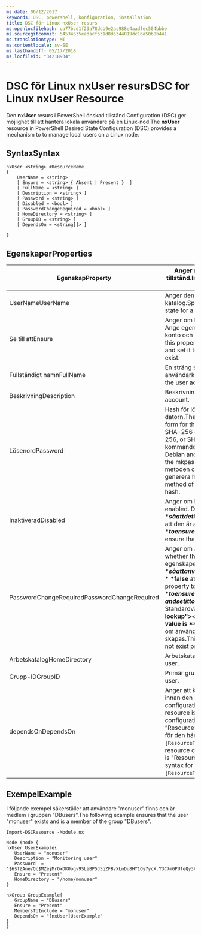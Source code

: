 ```yaml
---
ms.date: 06/12/2017
keywords: DSC, powershell, konfiguration, installation
title: DSC för Linux nxUser resurs
ms.openlocfilehash: ca77bcd1f23a78ddb9e2ac988e4aadfec504bbbe
ms.sourcegitcommit: 54534635eedacf531d8d6344019dc16a50b8b441
ms.translationtype: MT
ms.contentlocale: sv-SE
ms.lasthandoff: 05/17/2018
ms.locfileid: "34218934"
---
```

# <a name="dsc-for-linux-nxuser-resource"></a><span data-ttu-id="8cc6e-103">DSC för Linux nxUser resurs</span><span class="sxs-lookup"><span data-stu-id="8cc6e-103">DSC for Linux nxUser Resource</span></span>

<span data-ttu-id="8cc6e-104">Den **nxUser** resurs i PowerShell önskad tillstånd Configuration (DSC) ger möjlighet till att hantera lokala användare på en Linux-nod.</span><span class="sxs-lookup"><span data-stu-id="8cc6e-104">The **nxUser** resource in PowerShell Desired State Configuration (DSC) provides a mechanism to to manage local users on a Linux node.</span></span>

## <a name="syntax"></a><span data-ttu-id="8cc6e-105">Syntax</span><span class="sxs-lookup"><span data-stu-id="8cc6e-105">Syntax</span></span>

```
nxUser <string> #ResourceName
{
    UserName = <string>
    [ Ensure = <string> { Absent | Present }  ]
    [ FullName = <string> ]
    [ Description = <string> ]
    [ Password = <string> ]
    [ Disabled = <bool> ]
    [ PasswordChangeRequired = <bool> ]
    [ HomeDirectory = <string> ]
    [ GroupID = <string> ]
    [ DependsOn = <string[]> ]

}
```

## <a name="properties"></a><span data-ttu-id="8cc6e-106">Egenskaper</span><span class="sxs-lookup"><span data-stu-id="8cc6e-106">Properties</span></span>

|  <span data-ttu-id="8cc6e-107">Egenskap</span><span class="sxs-lookup"><span data-stu-id="8cc6e-107">Property</span></span> |  <span data-ttu-id="8cc6e-108">Anger namnet på kontot som du vill se till att ett visst tillstånd.</span><span class="sxs-lookup"><span data-stu-id="8cc6e-108">Indicates the account name for which you want to ensure a specific state.</span></span> |
|---|---|
| <span data-ttu-id="8cc6e-109">UserName</span><span class="sxs-lookup"><span data-stu-id="8cc6e-109">UserName</span></span>| <span data-ttu-id="8cc6e-110">Anger den plats där du vill kontrollera tillståndet för en fil eller katalog.</span><span class="sxs-lookup"><span data-stu-id="8cc6e-110">Specifies the location where you want to ensure the state for a file or directory.</span></span>|
| <span data-ttu-id="8cc6e-111">Se till att</span><span class="sxs-lookup"><span data-stu-id="8cc6e-111">Ensure</span></span>| <span data-ttu-id="8cc6e-112">Anger om kontot finns.</span><span class="sxs-lookup"><span data-stu-id="8cc6e-112">Specifies whether the account exists.</span></span> <span data-ttu-id="8cc6e-113">Ange egenskapen ”aktuella” för att säkerställa att finns ett konto och ange den till ”saknas” så att kontot inte finns.</span><span class="sxs-lookup"><span data-stu-id="8cc6e-113">Set this property to "Present" to ensure that the account exists, and set it to "Absent" to ensure that the account does not exist.</span></span>|
| <span data-ttu-id="8cc6e-114">Fullständigt namn</span><span class="sxs-lookup"><span data-stu-id="8cc6e-114">FullName</span></span>| <span data-ttu-id="8cc6e-115">En sträng som innehåller det fullständiga namnet för användarkontot.</span><span class="sxs-lookup"><span data-stu-id="8cc6e-115">A string that contains the full name to use for the user account.</span></span>|
| <span data-ttu-id="8cc6e-116">Beskrivning</span><span class="sxs-lookup"><span data-stu-id="8cc6e-116">Description</span></span>| <span data-ttu-id="8cc6e-117">Beskrivning för användarkontot.</span><span class="sxs-lookup"><span data-stu-id="8cc6e-117">The description for the user account.</span></span>|
| <span data-ttu-id="8cc6e-118">Lösenord</span><span class="sxs-lookup"><span data-stu-id="8cc6e-118">Password</span></span>| <span data-ttu-id="8cc6e-119">Hash för lösenordet användare på sätt som passar för Linux-datorn.</span><span class="sxs-lookup"><span data-stu-id="8cc6e-119">The hash of the users password in the appropriate form for the Linux computer.</span></span> <span data-ttu-id="8cc6e-120">Detta är vanligtvis en saltat SHA-256 eller SHA-512 hash.</span><span class="sxs-lookup"><span data-stu-id="8cc6e-120">Typically, this is a salted SHA-256, or SHA-512 hash.</span></span> <span data-ttu-id="8cc6e-121">Det här värdet kan skapas med kommandot mkpasswd på Debian och Ubuntu Linux.</span><span class="sxs-lookup"><span data-stu-id="8cc6e-121">On Debian and Ubuntu Linux, this value can be generated with the mkpasswd command.</span></span> <span data-ttu-id="8cc6e-122">För andra Linux-distributioner kan metoden crypt i Python's Crypt biblioteket användas för att generera hash-algoritmen.</span><span class="sxs-lookup"><span data-stu-id="8cc6e-122">For other Linux distros, the crypt method of Python’s Crypt library can be used to generate the hash.</span></span>|
| <span data-ttu-id="8cc6e-123">Inaktiverad</span><span class="sxs-lookup"><span data-stu-id="8cc6e-123">Disabled</span></span>| <span data-ttu-id="8cc6e-124">Anger om kontot är aktiverat.</span><span class="sxs-lookup"><span data-stu-id="8cc6e-124">Indicates whether the account is enabled.</span></span> <span data-ttu-id="8cc6e-125">Den här egenskapen **$true** så att det här kontot är inaktiverad och inställd på **$false** så att den är aktiverad.</span><span class="sxs-lookup"><span data-stu-id="8cc6e-125">Set this property to **$true** to ensure that this account is disabled, and set it to **$false** to ensure that it is enabled.</span></span>|
| <span data-ttu-id="8cc6e-126">PasswordChangeRequired</span><span class="sxs-lookup"><span data-stu-id="8cc6e-126">PasswordChangeRequired</span></span>| <span data-ttu-id="8cc6e-127">Anger om användaren kan ändra lösenordet.</span><span class="sxs-lookup"><span data-stu-id="8cc6e-127">Indicates whether the user can change the password.</span></span> <span data-ttu-id="8cc6e-128">Den här egenskapen **$true** så att användaren inte kan ändra lösenordet och Ställ in den på **$false** att tillåta användaren att ändra lösenordet.</span><span class="sxs-lookup"><span data-stu-id="8cc6e-128">Set this property to **$true** to ensure that the user cannot change the password, and set it to **$false** to allow the user to change the password.</span></span> <span data-ttu-id="8cc6e-129">Standardvärdet är **$false**.</span><span class="sxs-lookup"><span data-stu-id="8cc6e-129">The default value is **$false**.</span></span> <span data-ttu-id="8cc6e-130">Den här egenskapen utvärderas endast om användarkontot inte fanns tidigare och håller på att skapas.</span><span class="sxs-lookup"><span data-stu-id="8cc6e-130">This property is only evaluated if the user account did not exist previously and is being created.</span></span>|
| <span data-ttu-id="8cc6e-131">Arbetskatalog</span><span class="sxs-lookup"><span data-stu-id="8cc6e-131">HomeDirectory</span></span>| <span data-ttu-id="8cc6e-132">Arbetskatalog för användaren.</span><span class="sxs-lookup"><span data-stu-id="8cc6e-132">The home directory for the user.</span></span>|
| <span data-ttu-id="8cc6e-133">Grupp-ID</span><span class="sxs-lookup"><span data-stu-id="8cc6e-133">GroupID</span></span>| <span data-ttu-id="8cc6e-134">Primär grupp-ID för användaren.</span><span class="sxs-lookup"><span data-stu-id="8cc6e-134">The primary group ID for the user.</span></span>|
| <span data-ttu-id="8cc6e-135">dependsOn</span><span class="sxs-lookup"><span data-stu-id="8cc6e-135">DependsOn</span></span> | <span data-ttu-id="8cc6e-136">Anger att konfigurationen av en annan resurs måste köras innan den här resursen har konfigurerats.</span><span class="sxs-lookup"><span data-stu-id="8cc6e-136">Indicates that the configuration of another resource must run before this resource is configured.</span></span> <span data-ttu-id="8cc6e-137">Till exempel om ID för resursen configuration skriptblock som du vill köra först är ”ResourceName” och ”ResourceType” är av typen syntaxen för den här egenskapen är `DependsOn = "[ResourceType]ResourceName"`.</span><span class="sxs-lookup"><span data-stu-id="8cc6e-137">For example, if the ID of the resource configuration script block that you want to run first is "ResourceName" and its type is "ResourceType", the syntax for using this property is `DependsOn = "[ResourceType]ResourceName"`.</span></span>|

## <a name="example"></a><span data-ttu-id="8cc6e-138">Exempel</span><span class="sxs-lookup"><span data-stu-id="8cc6e-138">Example</span></span>

<span data-ttu-id="8cc6e-139">I följande exempel säkerställer att användare ”monuser” finns och är medlem i gruppen ”DBusers”.</span><span class="sxs-lookup"><span data-stu-id="8cc6e-139">The following example ensures that the user "monuser" exists and is a member of the group "DBusers".</span></span>

```
Import-DSCResource -Module nx

Node $node {
nxUser UserExample{
   UserName = "monuser"
   Description = "Monitoring user"
   Password  =    '$6$fZAne/Qc$MZejMrOxDK0ogv9SLiBP5J5qZFBvXLnDu8HY1Oy7ycX.Y3C7mGPUfeQy3A82ev3zIabhDQnj2ayeuGn02CqE/0'
   Ensure = "Present"
   HomeDirectory = "/home/monuser"
}

nxGroup GroupExample{
   GroupName = "DBusers"
   Ensure = "Present"
   MembersToInclude = "monuser"
   DependsOn = "[nxUser]UserExample"
}
}
```